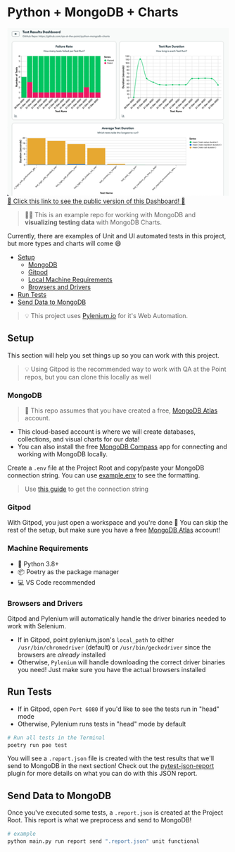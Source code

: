 # Python + MongoDB + Charts

![Example screenshot of a MongoDB Dashboard with multiple Charts](./assets/mongo-chart-example.png)
[🔗 Click this link to see the public version of this Dashboard! 🔗](https://charts.mongodb.com/charts-project-0-dizba/public/dashboards/73a21a88-8372-424f-8f2e-c3faef71a10a)

> 👋🏽 This is an example repo for working with MongoDB and **visualizing testing data** with MongoDB Charts.

Currently, there are examples of Unit and UI automated tests in this project, but more types and charts will come 😄

- [Setup](#setup)
  - [MongoDB](#mongodb)
  - [Gitpod](#gitpod)
  - [Local Machine Requirements](#machine-requirements)
  - [Browsers and Drivers](#browsers-and-drivers)
- [Run Tests](#run-tests)
- [Send Data to MongoDB](#send-data-to-mongodb)

> 💡 This project uses [Pylenium.io](https://docs.pylenium.io) for it's Web Automation.

## Setup

This section will help you set things up so you can work with this project.

> 💡 Using Gitpod is the recommended way to work with QA at the Point repos, but you can clone this locally as well

### MongoDB

> 👀 This repo assumes that you have created a free, [MongoDB Atlas](https://www.mongodb.com/cloud/atlas/register) account.

- This cloud-based account is where we will create databases, collections, and visual charts for our data!
- You can also install the free [MongoDB Compass](https://www.mongodb.com/products/compass) app for connecting and working with MongoDB locally.

Create a `.env` file at the Project Root and copy/paste your MongoDB connection string. You can use [example.env](/example.env) to see the formatting.

> Use [this guide](https://www.mongodb.com/docs/guides/atlas/connection-string/) to get the connection string

### Gitpod

With Gitpod, you just open a workspace and you're done 🎉 You can skip the rest of the setup, but make sure you have a free [MongoDB Atlas](https://www.mongodb.com/cloud/atlas/register) account!

### Machine Requirements

- 🐍 Python 3.8+
- 📦 Poetry as the package manager
- 💻 VS Code recommended

### Browsers and Drivers

Gitpod and Pylenium will automatically handle the driver binaries needed to work with Selenium.

- If in Gitpod, point pylenium.json's `local_path` to either `/usr/bin/chromedriver` (default) or `/usr/bin/geckodriver` since the browsers are _already_ installed
- Otherwise, `Pylenium` will handle downloading the correct driver binaries you need! Just make sure you have the actual browsers installed

## Run Tests

- If in Gitpod, open `Port 6080` if you'd like to see the tests run in "head" mode
- Otherwise, Pylenium runs tests in "head" mode by default

```bash
# Run all tests in the Terminal
poetry run poe test
```

You will see a `.report.json` file is created with the test results that we'll send to MongoDB in the next section!
Check out the [pytest-json-report](https://pypi.org/project/pytest-json-report/#format) plugin for more details on what you can do with this JSON report.

## Send Data to MongoDB

Once you've executed some tests, a `.report.json` is created at the Project Root. This report is what we preprocess and send to MongoDB!

```bash
# example
python main.py run report send ".report.json" unit functional
```

